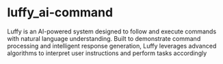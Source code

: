 # luffy_ai-command
Luffy is an AI-powered system designed to follow and execute commands with natural language understanding. Built to demonstrate command processing and intelligent response generation, Luffy leverages advanced algorithms to interpret user instructions and perform tasks accordingly

